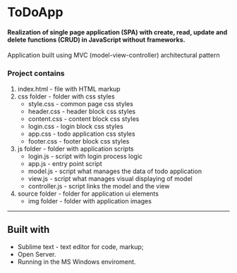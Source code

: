 # ToDoApp

#### Realization of single page application (SPA) with create, read, update and delete functions (CRUD) in JavaScript without frameworks.
Application built using MVC (model-view-controller) architectural pattern

### Project contains
1. index.html - file with HTML markup
2. css folder - folder with css styles
    - style.css - common page css styles
    - header.css - header block css styles
    - content.css - content block css styles
    - login.css - login block css styles
    - app.css - todo application css styles
    - footer.css - footer block css styles
3. js folder - folder with application scripts
    - login.js - script with login process logic
    - app.js - entry point script
    - model.js - script what manages the data of todo application
    - view.js - script what manages visual displaying of model
    - controller.js - script links the model and the view
4. source folder - folder for application ui elements
    - img folder - folder with application images
  

----------------------------------------
Built with
----------------------------------------

- Sublime text - text editor for code, markup; 
- Open Server.
- Running in the MS Windows enviroment.
